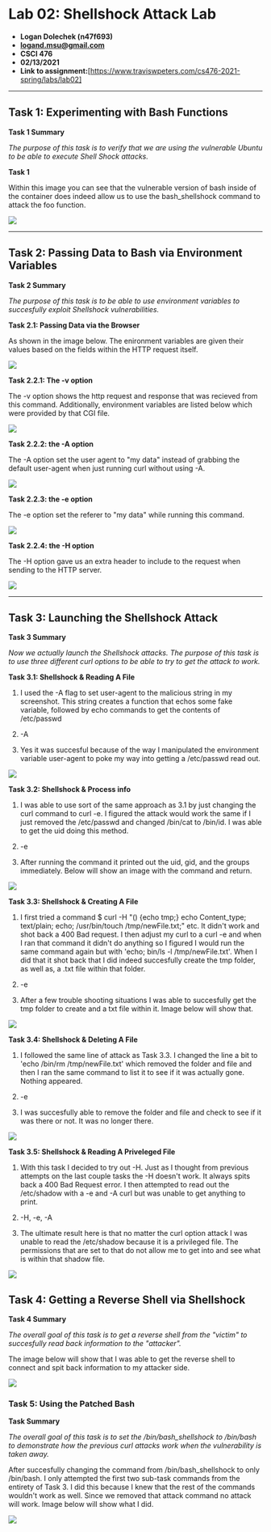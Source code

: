 # Lab 02: Shellshock Attack Lab
- **Logan Dolechek (n47f693)**
- **logand.msu@gmail.com**
- **CSCI 476**
- **02/13/2021**
- **Link to assignment:**[https://www.traviswpeters.com/cs476-2021-spring/labs/lab02]
---

## Task 1: Experimenting with Bash Functions

**Task 1 Summary**

_The purpose of this task is to verify that we are using the vulnerable Ubuntu to be able to execute Shell Shock attacks._

**Task 1**

Within this image you can see that the vulnerable version of bash inside of the container does indeed allow us to use the bash_shellshock command to attack the foo function. 

<img src = "https://github.com/Dolechek/csci-476-594-spring2021-private/blob/main/lab02/img/T1.png" width="" height=""> 

---

## Task 2: Passing Data to Bash via Environment Variables

**Task 2 Summary**

_The purpose of this task is to be able to use environment variables to succesfully exploit Shellshock vulnerabilities._

**Task 2.1: Passing Data via the Browser**

As shown in the image below. The enironment variables are given their values based on the fields within the HTTP request itself.

<img src = "https://github.com/Dolechek/csci-476-594-spring2021-private/blob/main/lab02/img/T2.1.png" width="" height=""> 

**Task 2.2.1: The -v option**

The -v option shows the http request and response that was recieved from this command. Additionally, environment variables are listed below which were provided by that CGI file. 

<img src = "https://github.com/Dolechek/csci-476-594-spring2021-private/blob/main/lab02/img/T2.2.1.png" width="" height=""> 

**Task 2.2.2: the -A option**

The -A option set the user agent to "my data" instead of grabbing the default user-agent when just running curl without using -A.

<img src = "https://github.com/Dolechek/csci-476-594-spring2021-private/blob/main/lab02/img/T2.2.2.png" width="" height=""> 

**Task 2.2.3: the -e option**

The -e option set the referer to "my data" while running this command. 

<img src = "https://github.com/Dolechek/csci-476-594-spring2021-private/blob/main/lab02/img/T2.2.3.png" width="" height=""> 

**Task 2.2.4: the -H option**

The -H option gave us an extra header to include to the request when sending to the HTTP server. 

<img src = "https://github.com/Dolechek/csci-476-594-spring2021-private/blob/main/lab02/img/T2.2.4.png" width="" height=""> 

---

## Task 3: Launching the Shellshock Attack

**Task 3 Summary**

_Now we actually launch the Shellshock attacks. The purpose of this task is to use three different curl options to be able to try to get the attack to work._

**Task 3.1: Shellshock & Reading A File**

1. I used the -A flag to set user-agent to the malicious string in my screenshot. This string creates a function that echos some fake variable, followed by echo commands to get the contents of /etc/passwd

2. -A

3. Yes it was succesful because of the way I manipulated the environment variable user-agent to poke my way into getting a /etc/passwd read out. 

<img src = "https://github.com/Dolechek/csci-476-594-spring2021-private/blob/main/lab02/img/T3.1.png" width="" height=""> 

**Task 3.2: Shellshock & Process info**

1. I was able to use sort of the same approach as 3.1 by just changing the curl command to curl -e. I figured the attack would work the same if I just removed the /etc/passwd and changed /bin/cat to /bin/id. I was able to get the uid doing this method.

2. -e

3. After running the command it printed out the uid, gid, and the groups immediately. Below will show an image with the command and return. 

<img src = "https://github.com/Dolechek/csci-476-594-spring2021-private/blob/main/lab02/img/T3.2.png" width="" height=""> 

**Task 3.3: Shellshock & Creating A File**

1. I first tried a command $ curl -H "() {echo tmp;} echo Content_type; text/plain; echo; /usr/bin/touch /tmp/newFile.txt;" etc. It didn't work and shot back a 400 Bad request. I then adjust my curl to a curl -e and when I ran that command it didn't do anything so I figured I would run the same command again but with 'echo; bin/ls -l /tmp/newFile.txt'. When I did that it shot back that I did indeed succesfully create the tmp folder, as well as, a .txt file within that folder.

2. -e

3. After a few trouble shooting situations I was able to succesfully get the tmp folder to create and a txt file within it. Image below will show that. 

<img src = "https://github.com/Dolechek/csci-476-594-spring2021-private/blob/main/lab02/img/T3.3.png" width="" height=""> 

**Task 3.4: Shellshock & Deleting A File**

1. I followed the same line of attack as Task 3.3. I changed the line a bit to 'echo /bin/rm /tmp/newFile.txt' which removed the folder and file and then I ran the same command to list it to see if it was actually gone. Nothing appeared.

2. -e
3. I was succesfully able to remove the folder and file and check to see if it was there or not. It was no longer there. 

<img src = "https://github.com/Dolechek/csci-476-594-spring2021-private/blob/main/lab02/img/T3.4.png" width="" height=""> 

**Task 3.5: Shellshock & Reading A Priveleged File**
1. With this task I decided to try out -H. Just as I thought from previous attempts on the last couple tasks the -H doesn't work. It always spits back a 400 Bad Request error. I then attempted to read out the /etc/shadow with a -e and -A curl but was unable to get anything to print.

2. -H, -e, -A
3. The ultimate result here is that no matter the curl option attack I was unable to read the /etc/shadow because it is a privileged file. The permissions that are set to that do not allow me to get into and see what is within that shadow file. 

<img src = "https://github.com/Dolechek/csci-476-594-spring2021-private/blob/main/lab02/img/T3.5.png" width="" height=""> 

## Task 4: Getting a Reverse Shell via Shellshock

**Task 4 Summary**

_The overall goal of this task is to get a reverse shell from the "victim" to succesfully read back information to the "attacker"._

The image below will show that I was able to get the reverse shell to connect and spit back information to my attacker side. 

<img src = "https://github.com/Dolechek/csci-476-594-spring2021-private/blob/main/lab02/img/T4.png" width="" height=""> 

### Task 5: Using the Patched Bash

**Task Summary**

_The overall goal of this task is to set the /bin/bash_shellshock to /bin/bash to demonstrate how the previous curl attacks work when the vulnerability is taken away._

After succesfully changing the command from /bin/bash_shellshock to only /bin/bash. I only attempted the first two sub-task commands from the entirety of Task 3. I did this because I knew that the rest of the commands wouldn't work as well. Since we removed that attack command no attack will work. Image below will show what I did. 

<img src = "https://github.com/Dolechek/csci-476-594-spring2021-private/blob/main/lab02/img/T5.png" width="" height=""> 
